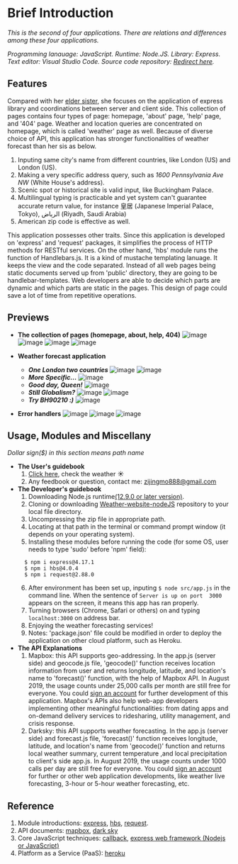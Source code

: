 # Brief Introduction
*This is the second of four applications. There are relations and differences among these four applications.*

*Programming lanauage: JavaScript. Runtime: Node.JS. Library: Express. Text editor: Visual Studio Code. Source code repository: [Redirect here](https://github.com/ZijingMo/Weather-website-nodeJS).*

## Features
Compared with her [elder sister](https://github.com/ZijingMo/After_Graduation/tree/master/Vanilla.JS/Weather), she focuses on the application of express library and coordinations between server and client side. This collection of pages contains four types of page: homepage, 'about' page, 'help' page, and '404' page. Weather and location queries are concentrated on homepage, which is called 'weather' page as well. Because of diverse choice of API, this application has stronger functionalities of weather forecast than her sis as below. 
1. Inputing same city's name from different countries, like London (US) and London (US).
2. Making a very specific address query, such as *1600 Pennsylvania Ave NW* (White House's address).
3. Scenic spot or historical site is valid input, like Buckingham Palace.
4. Multilingual typing is practicable and yet system can't guarantee accurate return value, for instance 皇居 (Japanese Imperial Palace, Tokyo), الرياض (Riyadh, Saudi Arabia)  
5. American zip code is effective as well. 

This application possesses other traits. Since this application is developed on 'express' and 'request' packages, it simplifies the process of HTTP methods for RESTful services. On the other hand, 'hbs' module runs the function of Handlebars.js. It is a kind of mustache templating lanuage. It keeps the view and the code separated. Instead of all web pages being static documents served up from 'public' directory, they are going to be handlebar-templates. Web developers are able to decide which parts are dynamic and which parts are static in the pages. This design of page could save a lot of time from repetitive operations. 

## Previews
- **The collection of pages (homepage, about, help, 404)**
![image](https://github.com/ZijingMo/After_Graduation/blob/master/Node.JS/Weather%20app/Preview/Preview1.png)
![image](https://github.com/ZijingMo/After_Graduation/blob/master/Node.JS/Weather%20app/Preview/Preview2.png)
![image](https://github.com/ZijingMo/After_Graduation/blob/master/Node.JS/Weather%20app/Preview/Preview3.png)
![image](https://github.com/ZijingMo/After_Graduation/blob/master/Node.JS/Weather%20app/Preview/Preview4.png)
- **Weather forecast application**

  - ***One London two countries***
  ![image](https://github.com/ZijingMo/After_Graduation/blob/master/Node.JS/Weather%20app/Preview/Preview5.png)
  ![image](https://github.com/ZijingMo/After_Graduation/blob/master/Node.JS/Weather%20app/Preview/Preview6.png)
  - ***More Specific...***
  ![image](https://github.com/ZijingMo/After_Graduation/blob/master/Node.JS/Weather%20app/Preview/Preview7.png)
  - ***Good day, Queen!***
  ![image](https://github.com/ZijingMo/After_Graduation/blob/master/Node.JS/Weather%20app/Preview/Preview8.png)
  - ***Still Globalism?***
  ![image](https://github.com/ZijingMo/After_Graduation/blob/master/Node.JS/Weather%20app/Preview/Preview9.png)
  ![image](https://github.com/ZijingMo/After_Graduation/blob/master/Node.JS/Weather%20app/Preview/Preview14.png)
  - ***Try BH90210 :)***
  ![image](https://github.com/ZijingMo/After_Graduation/blob/master/Node.JS/Weather%20app/Preview/Preview10.png)  
- **Error handlers**
![image](https://github.com/ZijingMo/After_Graduation/blob/master/Node.JS/Weather%20app/Preview/Preview11.png)
![image](https://github.com/ZijingMo/After_Graduation/blob/master/Node.JS/Weather%20app/Preview/Preview12.png)
![image](https://github.com/ZijingMo/After_Graduation/blob/master/Node.JS/Weather%20app/Preview/Preview13.png)

## Usage, Modules and Miscellany
*Dollar sign($) in this section means path name*
- **The User's guidebook**
    1. [Click here](https://mo-weather-nodejs-app.herokuapp.com), check the weather :sunny: 
    2. Any feedbook or question, contact me: zijingmo888@gmail.com
- **The Developer's guidebook**
    1. Downloading Node.js runtime[(12.9.0 or later version)](https://nodejs.org/en/download/current/).
    2. Cloning or downloading [Weather-website-nodeJS](https://github.com/ZijingMo/Weather-website-nodeJS) repository to your local file directory. 
    3. Uncompressing the zip file in appropriate path.
    4. Locating at that path in the terminal or command prompt window (it depends on your operating system).
    5. Installing these modules before running the code (for some OS, user needs to type 'sudo' before 'npm' field):
    ```
      $ npm i express@4.17.1 
      $ npm i hbs@4.0.4
      $ npm i request@2.88.0
    ```
    6. After environment has been set up, inputing ``$ node src/app.js`` in the command line. When the sentence of ``Server is up on port  3000`` appears on the screen, it means this app has ran properly. 
    7. Turning browsers (Chrome, Safari or others) on and typing `localhost:3000` on address bar.
    8. Enjoying the weather forecasting services!
    9. Notes: 'package.json' file could be modified in order to deploy the application on other cloud platform, such as Heroku.
- **The API Explanations** 
    1. Mapbox: this API supports geo-addressing. In the app.js (server side) and geocode.js file, 'geocode()' function receives location information from user and returns longitude, latitude, and location's name to 'forecast()' function, with the help of Mapbox API. In August 2019, the usage counts under 25,000 calls per month are still free for everyone. You could [sign an account](https://account.mapbox.com/auth/signup/?route-to=%22/%22) for further development of this application. Mapbox's APIs also help web-app developers implementing other meaningful functionalities: from dating apps and on-demand delivery services to ridesharing, utility management, and crisis response.  
    2. Darksky: this API supports weather forecasting. In the app.js (server side) and forecast.js file, 'forecast()' function receives longitude, latitude, and location's name from 'geocode()' function and returns local weather summary, current temperature ,and local precipitation to client's side app.js. In August 2019, the usage counts under 1000 calls per day are still free for everyone. You could [sign an account](https://darksky.net/dev/register) for further or other web application developments, like weather live forecasting, 3-hour or 5-hour weather forecasting, etc. 
## Reference
1. Module introductions: [express](https://www.npmjs.com/package/express), [hbs](https://www.npmjs.com/package/hbs), [request](https://www.npmjs.com/package/request).
2. API documents: [mapbox](https://docs.mapbox.com/api/search/), [dark sky](https://darksky.net/dev/docs)
3. Core JavaScript techniques: [callback](https://medium.com/codebuddies/getting-to-know-asynchronous-javascript-callbacks-promises-and-async-await-17e0673281ee), [express web framework (Nodejs or JavaScript)](https://developer.mozilla.org/en-US/docs/Learn/Server-side/Express_Nodejs)
4. Platform as a Service (PaaS): [heroku](https://devcenter.heroku.com/articles/getting-started-with-nodejs)
